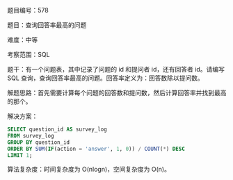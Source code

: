 题目编号：578

题目：查询回答率最高的问题

难度：中等

考察范围：SQL

题干：有一个问题表，其中记录了问题的 id 和提问者 id，还有回答者 id。请编写 SQL 查询，查询回答率最高的问题。回答率定义为：回答数除以提问数。

解题思路：首先需要计算每个问题的回答数和提问数，然后计算回答率并找到最高的那个。

解决方案：

```sql
SELECT question_id AS survey_log
FROM survey_log
GROUP BY question_id
ORDER BY SUM(IF(action = 'answer', 1, 0)) / COUNT(*) DESC
LIMIT 1;
```

算法复杂度：时间复杂度为 O(nlogn)，空间复杂度为 O(n)。